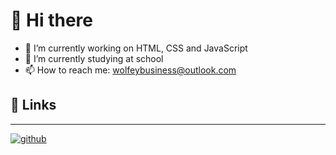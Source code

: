 # 👋 Hi there

- 🔭 I’m currently working on HTML, CSS and JavaScript
- 🌱 I’m currently studying at school
- 📫 How to reach me: [wolfeybusiness@outlook.com](mailto:wolfeybusiness@outlook.com)

## 🔗 Links

---

[![github](https://img.shields.io/badge/GitHub-000000?style=for-the-badge&logo=GitHub&logoColor=white)](https://github.com/WoIfey)

<!--
- 👯 I’m looking to collaborate on ...
- 🤔 I’m looking for help with ...
- 💬 Ask me about ...
- 😄 Pronouns: ...
- ⚡ Fun fact: ...
<--
